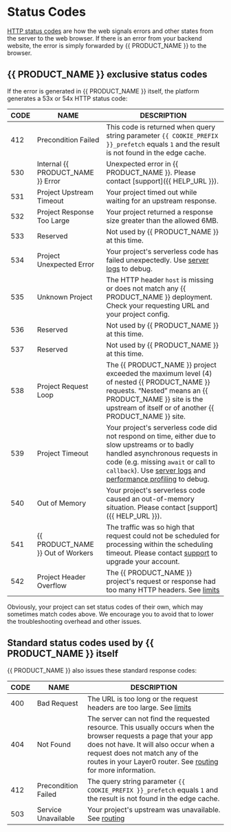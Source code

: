 # Status Codes

[HTTP status codes](https://en.wikipedia.org/wiki/List_of_HTTP_status_codes) are how the web signals errors and other states from the server to the web browser. If there is an error from your backend website, the error is simply forwarded by {{ PRODUCT_NAME }} to the browser.

## {{ PRODUCT_NAME }} exclusive status codes

If the error is generated in {{ PRODUCT_NAME }} itself, the platform generates a 53x or 54x HTTP status code:

| CODE | NAME                              | DESCRIPTION                                                                                                                                                                                                                                                                                         |
| ---- | --------------------------------- | --------------------------------------------------------------------------------------------------------------------------------------------------------------------------------------------------------------------------------------------------------------------------------------------------- |
| 412  | Precondition Failed               | This code is returned when query string parameter `{{ COOKIE_PREFIX }}_prefetch` equals `1` and the result is not found in the edge cache.                                                                                                                                                          |
| 530  | Internal {{ PRODUCT_NAME }} Error | Unexpected error in {{ PRODUCT_NAME }}. Please contact [support]({{ HELP_URL }}).                                                                                                                                                                                                                   |
| 531  | Project Upstream Timeout          | Your project timed out while waiting for an upstream response.                                                                                                                                                                                                                                      |
| 532  | Project Response Too Large        | Your project returned a response size greater than the allowed 6MB.                                                                                                                                                                                                                                 |
| 533  | Reserved                          | Not used by {{ PRODUCT_NAME }} at this time.                                                                                                                                                                                                                                                        |
| 534  | Project Unexpected Error          | Your project's serverless code has failed unexpectedly. Use [server logs](/guides/logs#section_server_logs) to debug.                                                                                                                                                                               |
| 535  | Unknown Project                   | The HTTP header `host` is missing or does not match any {{ PRODUCT_NAME }} deployment. Check your requesting URL and your project config.                                                                                                                                                           |
| 536  | Reserved                          | Not used by {{ PRODUCT_NAME }} at this time.                                                                                                                                                                                                                                                        |
| 537  | Reserved                          | Not used by {{ PRODUCT_NAME }} at this time.                                                                                                                                                                                                                                                        |
| 538  | Project Request Loop              | The {{ PRODUCT_NAME }} project exceeded the maximum level (4) of nested {{ PRODUCT_NAME }} requests. “Nested” means an {{ PRODUCT_NAME }} site is the upstream of itself or of another {{ PRODUCT_NAME }} site.                                                                                     |
| 539  | Project Timeout                   | Your project's serverless code did not respond on time, either due to slow upstreams or to badly handled asynchronous requests in code (e.g. missing `await` or call to `callback`). Use [server logs](/guides/logs#section_server_logs) and [performance profiling](/guides/performance) to debug. |
| 540  | Out of Memory                     | Your project's serverless code caused an out-of-memory situation. Please contact [support]({{ HELP_URL }}).                                                                                                                                                                                         |
| 541  | {{ PRODUCT_NAME }} Out of Workers | The traffic was so high that request could not be scheduled for processing within the scheduling timeout. Please contact [support](/guides/support) to upgrade your account.                                                                                                                        |
| 542  | Project Header Overflow           | The {{ PRODUCT_NAME }} project's request or response had too many HTTP headers. See [limits](/guides/limits)                                                                                                                                                                                        |

Obviously, your project can set status codes of their own, which may sometimes match codes above. We encourage you to avoid that to lower the troubleshooting overhead and other issues.

## Standard status codes used by {{ PRODUCT_NAME }} itself

{{ PRODUCT_NAME }} also issues these standard response codes:

| CODE | NAME                | DESCRIPTION                                                                                                                                                                                                                                                              |
| ---- | ------------------- | ------------------------------------------------------------------------------------------------------------------------------------------------------------------------------------------------------------------------------------------------------------------------ |
| 400  | Bad Request         | The URL is too long or the request headers are too large. See [limits](limits)                                                                                                                                                                                           |
| 404  | Not Found           | The server can not find the requested resource. This usually occurs when the browser requests a page that your app does not have. It will also occur when a request does not match any of the routes in your Layer0 router. See [routing](routing) for more information. |
| 412  | Precondition Failed | The query string parameter `{{ COOKIE_PREFIX }}_prefetch` equals `1` and the result is not found in the edge cache.                                                                                                                                                      |
| 503  | Service Unavailable | Your project's upstream was unavailable. See [routing](routing)                                                                                                                                                                                                          |
